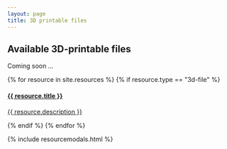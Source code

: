 ```yaml
---
layout: page
title: 3D printable files
---
```


## Available 3D-printable files


Coming soon ...


<div>
{% for resource in site.resources %}
{% if resource.type == "3d-file" %}
    <div class="col-md col-sm-11 portfolio-item effect1">
        <a href="#r{{ forloop.index }}" class="portfolio-link" data-toggle="modal">
            <img src="{{ resource.image }}" class="img-fluid grid-img" alt="">
            <div class="portfolio-caption">
                <h4>{{ resource.title }}</h4>
                <p class="text-muted">{{ resource.description }}</p>
           </div>
        </a>                  
    </div>
{% endif %}
{% endfor %}
</div>

{% include resourcemodals.html %}